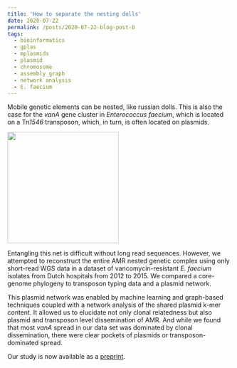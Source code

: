 ```yaml
---
title: 'How to separate the nesting dolls'
date: 2020-07-22
permalink: /posts/2020-07-22-blog-post-8
tags:
  - bioinformatics
  - gplas
  - mplasmids
  - plasmid
  - chromosome
  - assembly graph
  - network analysis
  - E. faecium
---
```


Mobile genetic elements can be nested, like russian dolls. This is also the case for the *vanA* gene cluster in *Enterococcus faecium*, 
which is located on a Tn*1546* transposon, which, in turn, is often located on plasmids.

<img src="https://aschuerch.github.io/images/noun_Matryoshka_182630.png" width="250">

Entangling this net is difficult without long read sequences. However, we attempted to reconstruct the entire AMR nested genetic complex 
using only short-read WGS data in a dataset of vancomycin-resistant *E. faecium* isolates from Dutch hospitals from 2012 to 2015. 
We compared a core-genome phylogeny to transposon typing data and a plasmid network.


This plasmid network was enabled by machine learning and graph-based techniques coupled with a network analysis of the shared plasmid k-mer content. 
It allowed us to elucidate not only clonal relatedness but also plasmid and transposon level dissemination of AMR. And while we found that most *vanA* 
spread in our data set was dominated by clonal dissemination, there were clear pockets of plasmids or transposon-dominated spread.

Our study is now available as a [preprint](https://). 

